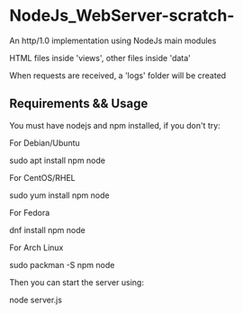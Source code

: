 # NodeJs_WebServer-scratch-
An http/1.0 implementation using NodeJs main modules

HTML files inside 'views', other files inside 'data'

When requests are received, a 'logs' folder will be created

Requirements && Usage
---------------------------
You must have nodejs and npm installed, if you don't try:


For Debian/Ubuntu


sudo apt install npm node


For CentOS/RHEL


sudo yum install npm node


For Fedora


dnf install npm node


For Arch Linux


sudo packman -S npm node


Then you can start the server using:


node server.js

